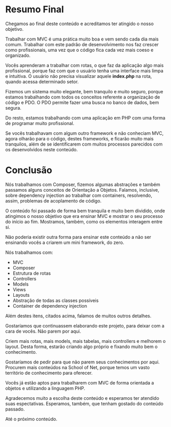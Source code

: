 # Resumo Final

Chegamos ao final deste conteúdo e acreditamos ter atingido o nosso objetivo.

Trabalhar com MVC é uma prática muito boa e vem sendo cada dia mais comum. Trabalhar com este padrão de desenvolvimento nos faz crescer como profissionais, uma vez que o código fica cada vez mais coeso e organizado.

Vocês aprenderam a trabalhar com rotas, o que faz da aplicação algo mais profissional, porque faz com que o usuário tenha uma interface mais limpa e intuitiva. O usuário não precisa visualizar aquele **index.php** na rota, quando acessa determinado setor.

Fizemos um sistema muito elegante, bem tranquilo e muito seguro, porque estamos trabalhando com todos os conceitos referente a organização de código e PDO. O PDO permite fazer uma busca no banco de dados, bem segura.

Do resto, estamos trabalhando com uma aplicação em PHP com uma forma de programar muito profissional.

Se vocês trabalhavam com algum outro framework e não conheciam MVC, agora olharão para o código, destes frameworks, e ficarão muito mais tranquilos, além de se identificarem com muitos processos parecidos com os desenvolvidos neste conteúdo.

# Conclusão

Nós trabalhamos com Composer, fizemos algumas abstrações e também passamos alguns conceitos de Orientação a Objetos. Falamos, inclusive, sobre dependency injection ao trabalhar com containers, resolvendo, assim, problemas de acoplamento de código.

O conteúdo foi passado de forma bem tranquila e muito bem dividido, onde atingimos o nosso objetivo que era ensinar MVC e mostrar o seu processo do início ao fim. Mostramos, também, como os elementos interagem entre si.

Não poderia existir outra forma para ensinar este conteúdo a não ser ensinando vocês a criarem um mini framework, do zero.

Nós trabalhamos com:

* MVC
* Composer
* Estrutura de rotas
* Controllers
* Models
* Views
* Layouts
* Abstração de todas as classes possíveis
* Container de dependency injection

Além destes itens, citados acima, falamos de muitos outros detalhes.

Gostaríamos que continuassem elaborando este projeto, para deixar com a cara de vocês. Não parem por aqui.

Criem mais rotas, mais models, mais tabelas, mais controllers e melhorem o layout. Desta forma, estarão criando algo próprio e fixando muito bem o conhecimento.

Gostaríamos de pedir para que não parem seus conhecimentos por aqui. Procurem mais conteúdos na School of Net, porque temos um vasto território de conhecimento para oferecer.

Vocês já estão aptos para trabalharem com MVC de forma orientada a objetos e utilizando a linguagem PHP.

Agradecemos muito a escolha deste conteúdo e esperamos ter atendido suas espectativas. Esperamos, também, que tenham gostado do conteúdo passado.

Até o próximo conteúdo.